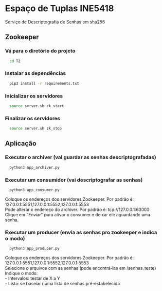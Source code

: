
# Espaço de Tuplas INE5418

Serviço de Descriptografia de Senhas em sha256

## Zookeeper

### Vá para o diretório do projeto

```bash
  cd T2
```

### Instalar as dependências

```bash
  pip3 install -r requirements.txt
```

### Inicializar os servidores

```bash
  source server.sh zk_start
```

### Finalizar os servidores

```bash
  source server.sh zk_stop
```

## Aplicação

### Executar o archiver (vai guardar as senhas descriptografadas)

```bash
  python3 app_archiver.py
```

### Executar um consumidor (vai descriptografar as senhas)

```bash
  python3 app_consumer.py
```
  Coloque os endereços dos servidores Zookeeper. Por padrão é: 127.0.0.1:5551,127.0.0.1:5552,127.0.0.1:5553 <br />
  Pode alterar o endereço do archiver. Por padrão é: tcp://127.0.0.1:63000 <br />
  Clique em "Enviar" para ativar o consumer e deixar ele aguardando uma senha. <br />

### Executar um producer (envia as senhas pro zookeeper e indica o modo)

```bash
  python3 app_producer.py
```
  Coloque os endereços dos servidores Zookeeper. Por padrão é: 127.0.0.1:5551,127.0.0.1:5552,127.0.0.1:5553 <br />
  Selecione o arquivos com as senhas (pode encontrá-las em /senhas_teste) <br />
  Indique o modo: <br />
    - Intervalos: testar de X a Y <br />
    - Lista: se baseiar numa lista de senhas pré-estabelecida <br />
